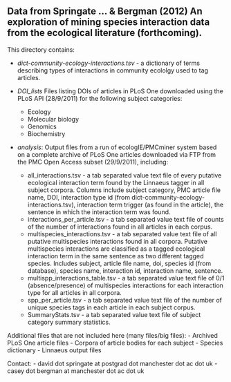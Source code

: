 Data from Springate ... & Bergman (2012) An exploration of mining species interaction data from the ecological literature (forthcoming).
-----------------------------------------------------------------------------

This directory contains:

* *dict-community-ecology-interactions.tsv* - a dictionary of terms describing types of interactions in community ecololgy used to tag articles.

* *DOI\_lists*
    Files listing DOIs of articles in PLoS One downloaded using the PLoS API (28/9/2011) for the following subject categories:
    - Ecology
    - Molecular biology
    - Genomics
    - Biochemistry

* *analysis*:
    Output files from a run of ecologIE/PMCminer system based on a complete archive of PLoS One articles downloaded via FTP from the PMC Open Access subset (29/9/2011), including:
    - all\_interactions.tsv - a tab separated value text file of every putative ecological interaction term found by the Linnaeus tagger in all subject corpora. Columns include subject category, PMC article file name, DOI, interaction type id (from dict-community-ecology-interactions.tsv), interaction term trigger (as found in the article), the sentence in which the interaction term was found.
    - interactions\_per\_article.tsv - a tab separated value text file of counts of the number of interactions found in all articles in each corpus.
    - multispecies\_interactions.tsv - a tab separated value text file of all putative multispecies interactions found in all corpora. Putative multispecies interactions are classified as a tagged ecological interaction term in the same sentence as two different tagged species. Includes subject, article file name, doi, species id (from database), species name, interaction id, interaction name, sentence.
    - multispp\_interactions\_table.tsv - a tab separated value text file of 0/1 (absence/presence) of multispecies interactions for each interaction type for all articles in all corpora.
    - spp\_per\_article.tsv - a tab separated value text file of the number of unique species tags in each article in each subject corpus.
    - SummaryStats.tsv - a tab separated value text file of subject category summary statistics.

Additional files that are not included here (many files/big files):
	- Archived PLoS One article files
	- Corpora of article bodies for each subject
	- Species dictionary
	- Linnaeus output files
	
Contact: 
	- david dot springate at postgrad dot manchester dot ac dot uk
 	- casey dot bergman at manchester dot ac dot uk
